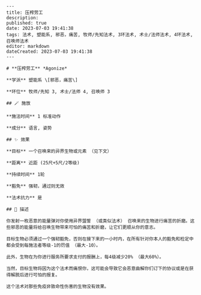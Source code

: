 
    ---
    title: 压榨劳工
    description: 
    published: true
    date: 2023-07-03 19:41:38
    tags: 法术, 塑能系, 邪恶，痛苦, 牧师/先知法术, 3环法术, 术士/法师法术, 4环法术, 召唤师法术
    editor: markdown
    dateCreated: 2023-07-03 19:41:38
    ---

    # **压榨劳工** *Agonize*

    **学派** 塑能系 \[邪恶，痛苦\] 

    **环位** 牧师/先知 3, 术士/法师 4, 召唤师 3

    ## 🪄 施放

    **施法时间** 1 标准动作

    **成分** 语言, 姿势

    ## ✨ 效果 

    **目标** 一个召唤来的异界生物或元素 （见下文） 

    **距离** 近距 (25尺+5尺/2等级)  

    **持续时间** 1轮 

    **豁免** 强韧，通过则无效

    **法术抗力** 是

    ## 📖 描述

    你发射一枚恶意的能量弹对你使用异界盟誓 （或类似法术） 召唤来的生物进行痛苦的折磨。这些邪恶的能量将给召唤生物带来可怕的痛苦和折磨，让它们更顺从你的意志。

    目标生物必须通过一个强韧豁免，否则在接下来的一小时内，在所有针对你本人的豁免和检定中都会受到每施法者等级-1的罚值 （最大-10）。

    此外，生物在为你进行服务所要求支付的报酬上，每4级减少20% （最大60%）。

    当然，目标生物将因为这个法术而痛恨你，这可能会导致它会恶意曲解你们订下的协议或是在获得解脱后进行可怕的报复。

    这个法术对那些免疫非致命性伤害的生物没有效果。
    